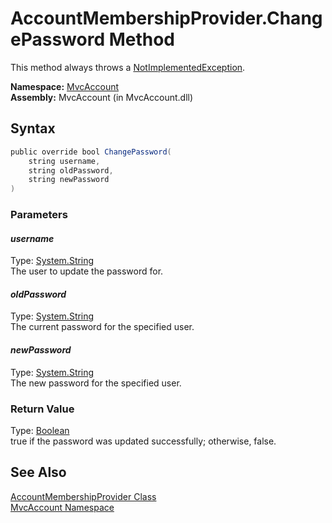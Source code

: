 AccountMembershipProvider.ChangePassword Method
===============================================
This method always throws a [NotImplementedException][1].

**Namespace:** [MvcAccount][2]  
**Assembly:** MvcAccount (in MvcAccount.dll)

Syntax
------

```csharp
public override bool ChangePassword(
	string username,
	string oldPassword,
	string newPassword
)
```

### Parameters

#### *username*
Type: [System.String][3]  
The user to update the password for.

#### *oldPassword*
Type: [System.String][3]  
The current password for the specified user.

#### *newPassword*
Type: [System.String][3]  
The new password for the specified user.

### Return Value
Type: [Boolean][4]  
true if the password was updated successfully; otherwise, false.

See Also
--------
[AccountMembershipProvider Class][5]  
[MvcAccount Namespace][2]  

[1]: http://msdn.microsoft.com/en-us/library/6byb74h9
[2]: ../README.md
[3]: http://msdn.microsoft.com/en-us/library/s1wwdcbf
[4]: http://msdn.microsoft.com/en-us/library/a28wyd50
[5]: README.md